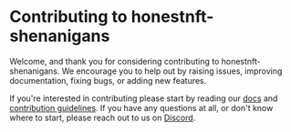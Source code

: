 # Contributing to honestnft-shenanigans

Welcome, and thank you for considering contributing to honestnft-shenanigans. 
We encourage you to help out by raising issues, improving documentation, fixing 
bugs, or adding new features.

If you're interested in contributing please start by reading our [docs](https://honestnft-shenanigans.readthedocs.io/) and [contribution guidelines](https://honestnft-shenanigans.readthedocs.io/en/latest/contributing/contributing.html). If
you have any questions at all, or don't know where to start, please reach out to
us on [Discord](https://discord.gg/gJFw7R8bys).